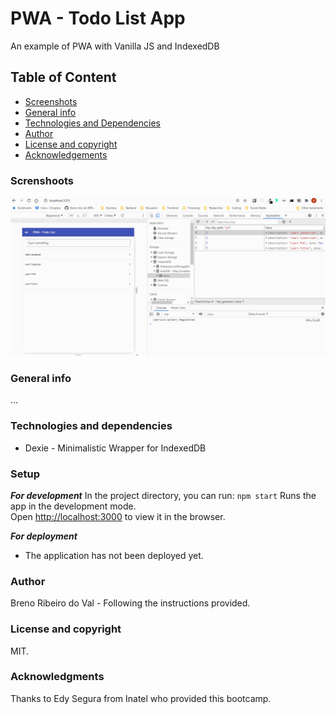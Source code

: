 # PWA - Todo List App
An example of PWA with Vanilla JS and IndexedDB

## Table of Content
* [Screenshots](#screenshots) 
* [General info](#general-info)
* [Technologies and Dependencies](#technologies-and-dependencies)
* [Author](#author)
* [License and copyright](#license-and-copyright)
* [Acknowledgements](#acknowledgements)

### Screnshoots
![](/assets/images/pwa.gif)

### General info
...

### Technologies and dependencies
* Dexie - Minimalistic Wrapper for IndexedDB 

### Setup
**_For development_**
In the project directory, you can run:
`npm start`
Runs the app in the development mode.\
Open [http://localhost:3000](http://localhost:3000) to view it in the browser.

**_For deployment_**
- The application has not been deployed yet.

### Author
Breno Ribeiro do Val - Following the instructions provided.

### License and copyright
MIT.

### Acknowledgments
Thanks to Edy Segura from Inatel who provided this bootcamp.